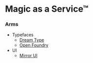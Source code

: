 # Magic as a Service™

### Arms
- Typefaces
   - [Dream Type](https://github.com/orgs/magicasaservice/repositories?q=props.Arm%3A%22Dream+Type%22)
   - [Open Foundry](https://pages.github.com)
- UI
  - [Mirror UI](https://github.com/orgs/magicasaservice/repositories?q=props.Arm%3A%22Mirror+UI%22)
